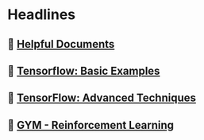 # Headlines

## :scroll: [Helpful Documents](/Helpful%20Documents)
## :walking: [Tensorflow: Basic Examples](/Tensorflow:%20Basic%20Examples)
## :running: [TensorFlow: Advanced Techniques](/TensorFlow:%20Advanced%20Techniques)
## :robot: [GYM - Reinforcement Learning](/Reinforcement%20Learning%20-%20GYM)

